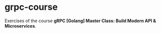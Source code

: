 # grpc-course

Exercises of the course <b>gRPC [Golang] Master Class: Build Modern API & Microservices</b>.
